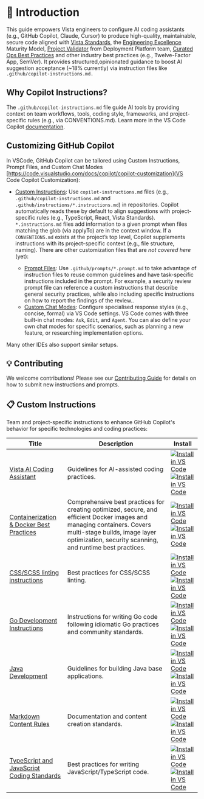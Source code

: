 # 🤖 Introduction

This guide empowers Vista engineers to configure AI coding assistants (e.g., GitHub Copilot, Claude, Cursor) to produce high-quality, maintainable, secure code aligned with [Vista Standards](https://vistaprint.atlassian.net/wiki/spaces/NTEO/pages/1418756120), the [Engineering Excellence](https://vistaprint.atlassian.net/wiki/spaces/VEORG/pages/3354165422) Maturity Model, [Project Validator](https://gitlab.com/vistaprint-org/vista-engineering/engineering-productivity/ci-cd/project-validator) from Deployment Platform team, [Curated Ops Best Practices](https://vistaprint.atlassian.net/wiki/spaces/~557058f22af46378a74f3693363f8cf90f1610/pages/3365836456) and other industry best practices (e.g., Twelve-Factor App, SemVer). It provides structured,opinionated guidance to boost AI suggestion acceptance (~18% currently) via instruction files like `.github/copilot-instructions.md.`

## Why Copilot Instructions?

The `.github/copilot-instructions.md` file guide AI tools by providing context on team workflows, tools, coding style, frameworks, and project-specific rules (e.g., via CONVENTIONS.md). Learn more in the VS Code Copilot [documentation](https://code.visualstudio.com/docs/copilot/copilot-customization).

## Customizing GitHub Copilot

In VSCode, GitHub Copilot can be tailored using Custom Instructions, Prompt Files, and Custom Chat Modes [https://code.visualstudio.com/docs/copilot/copilot-customization](VS Code Copilot Customization):

- [Custom Instructions](https://code.visualstudio.com/docs/copilot/copilot-customization#_custom-instructions): Use `copilot-instructions.md` files (e.g., `.github/copilot-instructions.md` and `.github/instructions/*.instructions.md`) in repositories. Copilot automatically reads these by default to align suggestions with project-specific rules (e.g., TypeScript, React, Vista Standards).
`*.instructions.md` files add information to a given prompt when files matching the glob (via applyTo) are in the context window.
If a `CONVENTIONS.md` exists at the project’s top level, Copilot supplements instructions with its project-specific context (e.g., file structure, naming).
There are other customization files that are *not covered here* (yet):

  - [Prompt Files](https://code.visualstudio.com/docs/copilot/copilot-customization#_prompt-files-experimental): Use `.github/prompts/*.prompt.md` to take advantage of instruction files to reuse common guidelines and have task-specific instructions included in the prompt. For example, a security review prompt file can reference a custom instructions that describe general security practices, while also including specific instructions on how to report the findings of the review..
  - [Custom Chat Modes](https://code.visualstudio.com/docs/copilot/chat/chat-modes): Configure specialised response styles (e.g., concise, formal) via VS Code settings. VS Code comes with three built-in chat modes: `Ask`, `Edit`, and `Agent`. You can also define your own chat modes for specific scenarios, such as planning a new feature, or researching implementation options.

Many other IDEs also support similar setups.

## 💡 Contributing

We welcome contributions! Please see our [Contributing Guide](./CONTRIBUTING.md) for details on how to submit new instructions and prompts.

## 📋 Custom Instructions

Team and project-specific instructions to enhance GitHub Copilot's behavior for specific technologies and coding practices:

| Title | Description | Install |
| ----- | ----------- | ------- |
| [Vista AI Coding Assistant](copilot-instructions.md) | Guidelines for AI-assisted coding practices. | [![Install in VS Code](https://img.shields.io/badge/VS_Code-Install-0098FF?style=flat-square&logo=visualstudiocode&logoColor=white)](https://vscode.dev/redirect?url=vscode%3Achat-instructions%2Finstall%3Furl%3Dhttps://gitlab.com/api/v4/projects/vistaprint-org%2Fai-engineering%2Fai-coding-guide/repository/files/.github%2Fcopilot-instructions.md/raw?ref=main&private_token=glpat-F4X4TXHowZzvAcgkX9Qr) [![Install in VS Code](https://img.shields.io/badge/VS_Code_Insiders-Install-24bfa5?style=flat-square&logo=visualstudiocode&logoColor=white)](https://insiders.vscode.dev/redirect?url=vscode-insiders%3Achat-instructions%2Finstall%3Furl%3Dhttps://gitlab.com/api/v4/projects/vistaprint-org%2Fai-engineering%2Fai-coding-guide/repository/files/.github%2Fcopilot-instructions.md/raw?ref=main&private_token=glpat-F4X4TXHowZzvAcgkX9Qr) |
| [Containerization & Docker Best Practices](instructions/containerization-docker-best-practices.instructions.md) | Comprehensive best practices for creating optimized, secure, and efficient Docker images and managing containers. Covers multi-stage builds, image layer optimization, security scanning, and runtime best practices. | [![Install in VS Code](https://img.shields.io/badge/VS_Code-Install-0098FF?style=flat-square&logo=visualstudiocode&logoColor=white)](https://vscode.dev/redirect?url=vscode%3Achat-instructions%2Finstall%3Furl%3Dhttps://gitlab.com/api/v4/projects/vistaprint-org%2Fai-engineering%2Fai-coding-guide/repository/files/.github%2Finstructions%2Fcontainerization-docker-best-practices.instructions.md/raw?ref=main&private_token=glpat-F4X4TXHowZzvAcgkX9Qr) [![Install in VS Code](https://img.shields.io/badge/VS_Code_Insiders-Install-24bfa5?style=flat-square&logo=visualstudiocode&logoColor=white)](https://insiders.vscode.dev/redirect?url=vscode-insiders%3Achat-instructions%2Finstall%3Furl%3Dhttps://gitlab.com/api/v4/projects/vistaprint-org%2Fai-engineering%2Fai-coding-guide/repository/files/.github%2Finstructions%2Fcontainerization-docker-best-practices.instructions.md/raw?ref=main&private_token=glpat-F4X4TXHowZzvAcgkX9Qr) |
| [CSS/SCSS linting instructions](instructions/css.instructions.md) | Best practices for CSS/SCSS linting. | [![Install in VS Code](https://img.shields.io/badge/VS_Code-Install-0098FF?style=flat-square&logo=visualstudiocode&logoColor=white)](https://vscode.dev/redirect?url=vscode%3Achat-instructions%2Finstall%3Furl%3Dhttps://gitlab.com/api/v4/projects/vistaprint-org%2Fai-engineering%2Fai-coding-guide/repository/files/.github%2Finstructions%2Fcss.instructions.md/raw?ref=main&private_token=glpat-F4X4TXHowZzvAcgkX9Qr) [![Install in VS Code](https://img.shields.io/badge/VS_Code_Insiders-Install-24bfa5?style=flat-square&logo=visualstudiocode&logoColor=white)](https://insiders.vscode.dev/redirect?url=vscode-insiders%3Achat-instructions%2Finstall%3Furl%3Dhttps://gitlab.com/api/v4/projects/vistaprint-org%2Fai-engineering%2Fai-coding-guide/repository/files/.github%2Finstructions%2Fcss.instructions.md/raw?ref=main&private_token=glpat-F4X4TXHowZzvAcgkX9Qr) |
| [Go Development Instructions](instructions/go.instructions.md) | Instructions for writing Go code following idiomatic Go practices and community standards. | [![Install in VS Code](https://img.shields.io/badge/VS_Code-Install-0098FF?style=flat-square&logo=visualstudiocode&logoColor=white)](https://vscode.dev/redirect?url=vscode%3Achat-instructions%2Finstall%3Furl%3Dhttps://gitlab.com/api/v4/projects/vistaprint-org%2Fai-engineering%2Fai-coding-guide/repository/files/.github%2Finstructions%2Fgo.instructions.md/raw?ref=main&private_token=glpat-F4X4TXHowZzvAcgkX9Qr) [![Install in VS Code](https://img.shields.io/badge/VS_Code_Insiders-Install-24bfa5?style=flat-square&logo=visualstudiocode&logoColor=white)](https://insiders.vscode.dev/redirect?url=vscode-insiders%3Achat-instructions%2Finstall%3Furl%3Dhttps://gitlab.com/api/v4/projects/vistaprint-org%2Fai-engineering%2Fai-coding-guide/repository/files/.github%2Finstructions%2Fgo.instructions.md/raw?ref=main&private_token=glpat-F4X4TXHowZzvAcgkX9Qr) |
| [Java Development](instructions/java.instructions.md) | Guidelines for building Java base applications. | [![Install in VS Code](https://img.shields.io/badge/VS_Code-Install-0098FF?style=flat-square&logo=visualstudiocode&logoColor=white)](https://vscode.dev/redirect?url=vscode%3Achat-instructions%2Finstall%3Furl%3Dhttps://gitlab.com/api/v4/projects/vistaprint-org%2Fai-engineering%2Fai-coding-guide/repository/files/.github%2Finstructions%2Fjava.instructions.md/raw?ref=main&private_token=glpat-F4X4TXHowZzvAcgkX9Qr) [![Install in VS Code](https://img.shields.io/badge/VS_Code_Insiders-Install-24bfa5?style=flat-square&logo=visualstudiocode&logoColor=white)](https://insiders.vscode.dev/redirect?url=vscode-insiders%3Achat-instructions%2Finstall%3Furl%3Dhttps://gitlab.com/api/v4/projects/vistaprint-org%2Fai-engineering%2Fai-coding-guide/repository/files/.github%2Finstructions%2Fjava.instructions.md/raw?ref=main&private_token=glpat-F4X4TXHowZzvAcgkX9Qr) |
| [Markdown Content Rules](instructions/markdown.instructions.md) | Documentation and content creation standards. | [![Install in VS Code](https://img.shields.io/badge/VS_Code-Install-0098FF?style=flat-square&logo=visualstudiocode&logoColor=white)](https://vscode.dev/redirect?url=vscode%3Achat-instructions%2Finstall%3Furl%3Dhttps://gitlab.com/api/v4/projects/vistaprint-org%2Fai-engineering%2Fai-coding-guide/repository/files/.github%2Finstructions%2Fmarkdown.instructions.md/raw?ref=main&private_token=glpat-F4X4TXHowZzvAcgkX9Qr) [![Install in VS Code](https://img.shields.io/badge/VS_Code_Insiders-Install-24bfa5?style=flat-square&logo=visualstudiocode&logoColor=white)](https://insiders.vscode.dev/redirect?url=vscode-insiders%3Achat-instructions%2Finstall%3Furl%3Dhttps://gitlab.com/api/v4/projects/vistaprint-org%2Fai-engineering%2Fai-coding-guide/repository/files/.github%2Finstructions%2Fmarkdown.instructions.md/raw?ref=main&private_token=glpat-F4X4TXHowZzvAcgkX9Qr) |
| [TypeScript and JavaScript Coding Standards](instructions/ts.instructions.md) | Best practices for writing JavaScript/TypeScript code. | [![Install in VS Code](https://img.shields.io/badge/VS_Code-Install-0098FF?style=flat-square&logo=visualstudiocode&logoColor=white)](https://vscode.dev/redirect?url=vscode%3Achat-instructions%2Finstall%3Furl%3Dhttps://gitlab.com/api/v4/projects/vistaprint-org%2Fai-engineering%2Fai-coding-guide/repository/files/.github%2Finstructions%2Fts.instructions.md/raw?ref=main&private_token=glpat-F4X4TXHowZzvAcgkX9Qr) [![Install in VS Code](https://img.shields.io/badge/VS_Code_Insiders-Install-24bfa5?style=flat-square&logo=visualstudiocode&logoColor=white)](https://insiders.vscode.dev/redirect?url=vscode-insiders%3Achat-instructions%2Finstall%3Furl%3Dhttps://gitlab.com/api/v4/projects/vistaprint-org%2Fai-engineering%2Fai-coding-guide/repository/files/.github%2Finstructions%2Fts.instructions.md/raw?ref=main&private_token=glpat-F4X4TXHowZzvAcgkX9Qr) |
